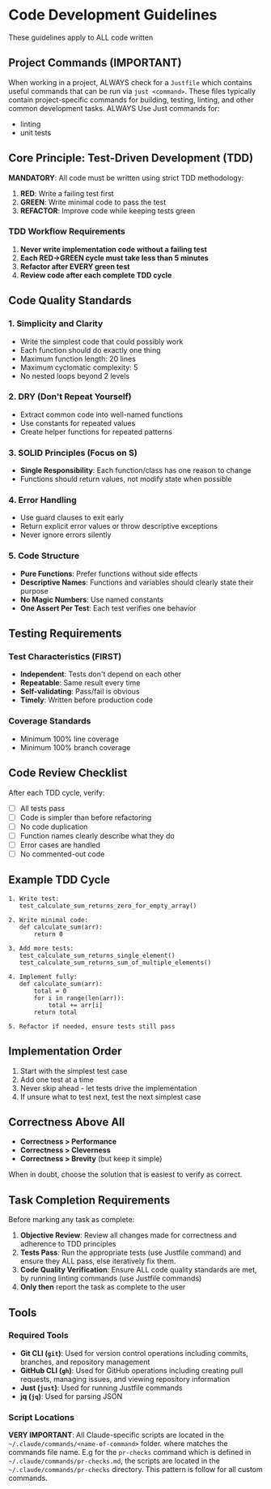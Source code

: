# Code Development Guidelines
These guidelines apply to ALL code written

## Project Commands (IMPORTANT)
When working in a project, ALWAYS check for a `Justfile` which contains useful commands that can be run via `just <command>`. These files typically contain project-specific commands for building, testing, linting, and other common development tasks. ALWAYS Use Just commands for:
- linting
- unit tests

## Core Principle: Test-Driven Development (TDD)

**MANDATORY**: All code must be written using strict TDD methodology:
1. **RED**: Write a failing test first
2. **GREEN**: Write minimal code to pass the test
3. **REFACTOR**: Improve code while keeping tests green

### TDD Workflow Requirements

1. **Never write implementation code without a failing test**
2. **Each RED→GREEN cycle must take less than 5 minutes**
3. **Refactor after EVERY green test**
4. **Review code after each complete TDD cycle**

## Code Quality Standards

### 1. Simplicity and Clarity
- Write the simplest code that could possibly work
- Each function should do exactly one thing
- Maximum function length: 20 lines
- Maximum cyclomatic complexity: 5
- No nested loops beyond 2 levels

### 2. DRY (Don't Repeat Yourself)
- Extract common code into well-named functions
- Use constants for repeated values
- Create helper functions for repeated patterns

### 3. SOLID Principles (Focus on S)
- **Single Responsibility**: Each function/class has one reason to change
- Functions should return values, not modify state when possible

### 4. Error Handling
- Use guard clauses to exit early
- Return explicit error values or throw descriptive exceptions
- Never ignore errors silently

### 5. Code Structure
- **Pure Functions**: Prefer functions without side effects
- **Descriptive Names**: Functions and variables should clearly state their purpose
- **No Magic Numbers**: Use named constants
- **One Assert Per Test**: Each test verifies one behavior

## Testing Requirements

### Test Characteristics (FIRST)
- **Independent**: Tests don't depend on each other
- **Repeatable**: Same result every time
- **Self-validating**: Pass/fail is obvious
- **Timely**: Written before production code

### Coverage Standards
- Minimum 100% line coverage
- Minimum 100% branch coverage

## Code Review Checklist

After each TDD cycle, verify:
- [ ] All tests pass
- [ ] Code is simpler than before refactoring
- [ ] No code duplication
- [ ] Function names clearly describe what they do
- [ ] Error cases are handled
- [ ] No commented-out code

## Example TDD Cycle

```
1. Write test:
   test_calculate_sum_returns_zero_for_empty_array()
   
2. Write minimal code:
   def calculate_sum(arr):
       return 0
       
3. Add more tests:
   test_calculate_sum_returns_single_element()
   test_calculate_sum_returns_sum_of_multiple_elements()
   
4. Implement fully:
   def calculate_sum(arr):
       total = 0
       for i in range(len(arr)):
           total += arr[i]
       return total
       
5. Refactor if needed, ensure tests still pass
```

## Implementation Order

1. Start with the simplest test case
2. Add one test at a time
3. Never skip ahead - let tests drive the implementation
4. If unsure what to test next, test the next simplest case

## Correctness Above All

- **Correctness > Performance**
- **Correctness > Cleverness**
- **Correctness > Brevity** (but keep it simple)

When in doubt, choose the solution that is easiest to verify as correct.

## Task Completion Requirements

Before marking any task as complete:
1. **Objective Review**: Review all changes made for correctness and adherence to TDD principles
2. **Tests Pass**: Run the appropriate tests (use Justfile command) and ensure they ALL pass, else iteratively fix them.
3. **Code Quality Verification**: Ensure ALL code quality standards are met, by running linting commands (use Justfile commands)
4. **Only then** report the task as complete to the user

## Tools

### Required Tools
- **Git CLI (`git`)**: Used for version control operations including commits, branches, and repository management
- **GitHub CLI (`gh`)**: Used for GitHub operations including creating pull requests, managing issues, and viewing repository information
- **Just (`just`)**: Used for running Justfile commands
- **jq (`jq`)**: Used for parsing JSON

### Script Locations
**VERY IMPORTANT**: All Claude-specific scripts are located in the `~/.claude/commands/<name-of-command>` folder. where <name-of-command> matches the commands file name.
E.g for the `pr-checks` command which is defined in `~/.claude/commands/pr-checks.md`, the scripts are located in the `~/.claude/commands/pr-checks` directory.
This pattern is follow for all custom commands. 
